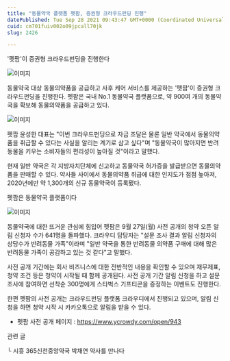 ```yaml
---
title: "동물약국 플랫폼 펫팜, 증권형 크라우드펀딩 진행"
datePublished: Tue Sep 28 2021 09:43:47 GMT+0000 (Coordinated Universal Time)
cuid: cm701fuiv002o09jpcall70jk
slug: 2426

---
```



'펫팜'이 증권형 크라우드펀딩을 진행한다

![이미지](https://cdn.hashnode.com/res/hashnode/image/upload/v1739251499886/1c0a3e4c-b4bf-47a2-a74b-0c6047f2de47.jpeg)

동물약국 대상 동물의약품을 공급하고 사후 케어 서비스를 제공하는 '펫팜'이 증권형 크라우드펀딩을 진행한다. 펫팜은 국내 No.1 동물약국 플랫폼으로, 약 900여 개의 동물약국을 확보해 동물의약품을 공급하고 있다.

![이미지](https://cdn.hashnode.com/res/hashnode/image/upload/v1739251501828/c8133988-2dd7-4ec0-b1c4-f10491c75bd2.jpeg)

펫팜 윤성한 대표는 "이번 크라우드펀딩으로 자금 조달은 물론 일반 약국에서 동물의약품을 취급할 수 있다는 사실을 알리는 계기로 삼고 싶다"며 "동물약국이 많아지면 반려동물을 키우는 소비자들의 편리성이 높아질 것"이라고 말했다.

현재 일반 약국은 각 지방자치단체에 신고하고 동물약국 허가증을 발급받으면 동물의약품을 판매할 수 있다. 약사들 사이에서 동물의약품 취급에 대한 인지도가 점점 높아져, 2020년에만 약 1,300개의 신규 동물약국이 등록됐다.

펫팜은 동물약국 플랫폼이다

![이미지](https://cdn.hashnode.com/res/hashnode/image/upload/v1739251503786/c2bd1d32-8ef8-4329-8def-e55c0682eb07.jpeg)

동물약국에 대한 뜨거운 관심에 힘입어 펫팜은 9월 27일(월) 사전 공개의 청약 오픈 알림 신청자 수가 641명을 돌파했다. 크라우디 담당자는 "설문 조사 결과 알림 신청자의 상당수가 반려동물 가족"이라며 "일반 약국을 통한 반려동물 의약품 구매에 대해 많은 반려동물 가족이 공감하고 있는 것 같다"고 말했다.

사전 공개 기간에는 회사 비즈니스에 대한 전반적인 내용을 확인할 수 있으며 재무제표, 청약 조건 등은 청약이 시작될 때 함께 공개된다. 사전 공개 기간 알림 신청을 하고 설문 조사에 참여하면 선착순 300명에게 스타벅스 기프티콘을 증정하는 이벤트도 진행한다.

한편 펫팜의 사전 공개는 크라우드펀딩 플랫폼 크라우디에서 진행되고 있으며, 알림 신청을 하면 청약 시작 시 카카오톡으로 알림을 받을 수 있다.

- 펫팜 사전 공개 페이지 : https://www.ycrowdy.com/open/943

관련 글

└ 시흥 365신천중앙약국 박채연 약사를 만나다